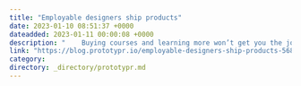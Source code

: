 ```yaml
---
title: "Employable designers ship products"
date: 2023-01-10 08:51:37 +0000
dateadded: 2023-01-11 00:00:08 +0000
description: "    Buying courses and learning more won’t get you the job, delivering designs will  Continue reading on Prototypr »  "
link: "https://blog.prototypr.io/employable-designers-ship-products-568d160ff18f?source=rss----eb297ea1161a---4"
category:
directory: _directory/prototypr.md
---
```

